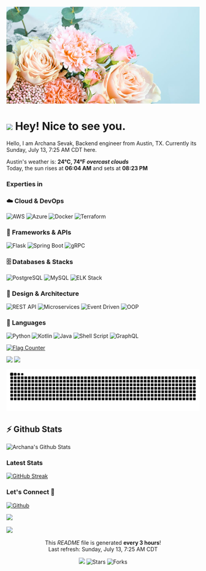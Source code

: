![Repository Banner](flowers.jpg)

<h1><img src="https://emojis.slackmojis.com/emojis/images/1531849430/4246/blob-sunglasses.gif?1531849430" width="30"/> Hey! Nice to see you.</h1>

Hello, I am Archana Sevak, Backend engineer from Austin, TX. 
Currently its Sunday, July 13, 7:25 AM CDT here.

Austin's weather is: <b> 24°C, 74°F <i>overcast clouds</i></b></br>Today, the sun rises at <b>06:04 AM</b> and sets at <b>08:23 PM</b>

<h3>Experties in</h3>

<h3>☁️ Cloud & DevOps</h3>
<p>
<img alt="AWS" src="https://img.shields.io/badge/-AWS-232F3E?style=flat-square&logo=amazonaws&logoColor=white" />
<img alt="Azure" src="https://img.shields.io/badge/-Azure-0078D4?style=flat-square&logo=microsoftazure&logoColor=white" />
<img alt="Docker" src="https://img.shields.io/badge/-Docker-2496ED?style=flat-square&logo=docker&logoColor=white" />
<img alt="Terraform" src="https://img.shields.io/badge/-Terraform-7B42BC?style=flat-square&logo=terraform&logoColor=white" />
</p>
<h3>🧱 Frameworks & APIs</h3>
<p>
  <img alt="Flask" src="https://img.shields.io/badge/-Flask-000000?style=flat-square&logo=flask&logoColor=white" />
  <img alt="Spring Boot" src="https://img.shields.io/badge/-Spring_Boot-6DB33F?style=flat-square&logo=springboot&logoColor=white" />
  <img alt="gRPC" src="https://img.shields.io/badge/-gRPC-0084C3?style=flat-square&logo=grpc&logoColor=white" />
</p>
<h3>🗄️ Databases & Stacks</h3>
<p>
  <img alt="PostgreSQL" src="https://img.shields.io/badge/-PostgreSQL-4169E1?style=flat-square&logo=postgresql&logoColor=white" />
<img alt="MySQL" src="https://img.shields.io/badge/-MySQL-4479A1?style=flat-square&logo=mysql&logoColor=white" />
<img alt="ELK Stack" src="https://img.shields.io/badge/-ELK-005571?style=flat-square&logo=elasticstack&logoColor=white" />
</p>
<h3>🧠 Design & Architecture</h3>
<p>
  <img alt="REST API" src="https://img.shields.io/badge/-REST_API-00BFFF?style=flat-square&logo=swagger&logoColor=white" />
<img alt="Microservices" src="https://img.shields.io/badge/Microservices-Architecture-blue?style=flat-square" />
<img alt="Event Driven" src="https://img.shields.io/badge/Event--Driven-Architecture-FFA500?style=flat-square" />
<img alt="OOP" src="https://img.shields.io/badge/OOP-Principles-green?style=flat-square" />
</p>
<h3>🐍 Languages</h3>
<p>
  <img alt="Python" src="https://img.shields.io/badge/-Python-3776AB?style=flat-square&logo=python&logoColor=white" />
  <img alt="Kotlin" src="https://img.shields.io/badge/-Kotlin-0095D5?style=flat-square&logo=kotlin&logoColor=white" />
  <img alt="Java" src="https://img.shields.io/badge/-Java-007396?style=flat-square&logo=openjdk&logoColor=white" />
  <img alt="Shell Script" src="https://img.shields.io/badge/-Shell_Script-4EAA25?style=flat-square&logo=gnu-bash&logoColor=white" />
  <img alt="GraphQL" src="https://img.shields.io/badge/-GraphQL-E10098?style=flat-square&logo=graphql&logoColor=white" />
</p>
<p>
  <a href="https://info.flagcounter.com/YourCode">
  <img src="https://s11.flagcounter.com/count2/YourCode/bg_FFFFFF/txt_000000/border_CCCCCC/columns_4/maxflags_10/viewers_0/labels_1/pageviews_1/flags_1/percent_0/" alt="Flag Counter" />
</a>
</p>

[![](https://komarev.com/ghpvc/?username=simpleprogrammer2&color=blue&label=Profile%20Views)](https://github.com/markoDenic/simpleprogrammer2)
[![](https://img.shields.io/github/followers/simpleprogrammer2?label=GitHub%20Followers)](https://github.com/simpleprogrammer2)

![Snake animation (dark)](https://github.com/simpleprogrammer2/simpleprogrammer2/blob/output/github-contribution-grid-snake-dark.svg?palette=github-dark)

## ⚡ Github Stats

![Archana's Github Stats](https://github-readme-stats.vercel.app/api?username=simpleprogrammer2&theme=dark)

### Latest Stats
[![GitHub Streak](https://github-readme-streak-stats.herokuapp.com/?user=simpleprogrammer2)](https://git.io/streak-stats)


### Let's Connect 🔗
<p><a href="https://github.com/simpleprogrammer2" target="_blank"><img alt="Github" src="https://img.shields.io/badge/GitHub-%2312100E.svg?&style=for-the-badge&logo=Github&logoColor=white" /></a>

[![](https://img.shields.io/badge/linkedin-%230077B5.svg?&style=for-the-badge&logo=linkedin&logoColor=white0e76a8)](https://www.linkedin.com/in/archanasevak/)


[![](https://quotes-github-readme.vercel.app/api?type=horizontal)](https://github.com/piyushsuthar/github-readme-quotes)

<p align="center">This <i>README</i> file is generated <b>every 3 hours</b>!</br>Last refresh: Sunday, July 13, 7:25 AM CDT<br />

<p align="center"><img src="https://github.com/simpleprogrammer2/simpleprogrammer2/workflows/README%20build/badge.svg" />
<img alt="Stars" src="https://img.shields.io/github/stars/simpleprogrammer2/simpleprogrammer2?style=flat-square&labelColor=343b41"/>
<img alt="Forks" src="https://img.shields.io/github/forks/simpleprogrammer2/simpleprogrammer2?style=flat-square&labelColor=343b41"/></p>


